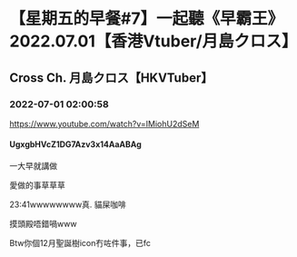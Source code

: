 # 【星期五的早餐#7】一起聽《早霸王》2022.07.01【香港Vtuber/月島クロス】

## Cross Ch. 月島クロス【HKVTuber】

### 2022-07-01 02:00:58

https://www.youtube.com/watch?v=IMiohU2dSeM

#### UgxgbHVcZ1DG7Azv3x14AaABAg

一大早就講做

愛做的事草草草

23:41wwwwwwww真. 貓屎咖啡

摸頭殿唔錯喎www

Btw你個12月聖誕樹icon冇咗件事，已fc

